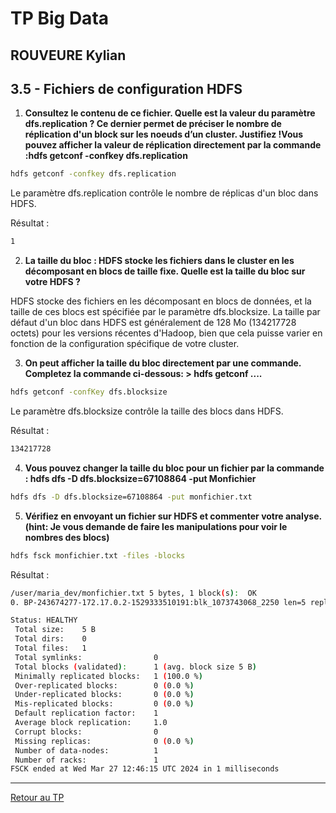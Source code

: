 # TP Big Data
## ROUVEURE Kylian

## 3.5 - Fichiers de configuration HDFS

1. **Consultez le contenu de ce fichier. Quelle est la valeur du paramètre dfs.replication ? Ce dernier permet de préciser le nombre de réplication d'un block sur les noeuds d’un cluster. Justifiez !Vous pouvez afficher la valeur de réplication directement par la commande :hdfs getconf -confkey dfs.replication**

```bash
hdfs getconf -confkey dfs.replication
```

Le paramètre dfs.replication contrôle le nombre de réplicas d'un bloc dans HDFS.

Résultat :
```bash
1
```

2. **La taille du bloc : HDFS stocke les fichiers dans le cluster en les décomposant en blocs de taille fixe. Quelle est la taille du bloc sur votre HDFS ?**

HDFS stocke des fichiers en les décomposant en blocs de données, et la taille de ces blocs est spécifiée par le paramètre dfs.blocksize. La taille par défaut d'un bloc dans HDFS est généralement de 128 Mo (134217728 octets) pour les versions récentes d'Hadoop, bien que cela puisse varier en fonction de la configuration spécifique de votre cluster.

3. **On peut afficher la taille du bloc directement par une commande. Completez la commande ci-dessous: > hdfs getconf ....**

```bash
hdfs getconf -confKey dfs.blocksize
```

Le paramètre dfs.blocksize contrôle la taille des blocs dans HDFS.

Résultat :
```bash
134217728
```

4. **Vous pouvez changer la taille du bloc pour un fichier par la commande : hdfs dfs -D dfs.blocksize=67108864 -put Monfichier**

```bash
hdfs dfs -D dfs.blocksize=67108864 -put monfichier.txt
```

5. **Vérifiez en envoyant un fichier sur HDFS et commenter votre analyse. (hint: Je vous demande de faire les manipulations pour voir le nombres des blocs)**

```bash
hdfs fsck monfichier.txt -files -blocks
```

Résultat : 
```bash
/user/maria_dev/monfichier.txt 5 bytes, 1 block(s):  OK
0. BP-243674277-172.17.0.2-1529333510191:blk_1073743068_2250 len=5 repl=1

Status: HEALTHY
 Total size:    5 B
 Total dirs:    0
 Total files:   1
 Total symlinks:                0
 Total blocks (validated):      1 (avg. block size 5 B)
 Minimally replicated blocks:   1 (100.0 %)
 Over-replicated blocks:        0 (0.0 %)
 Under-replicated blocks:       0 (0.0 %)
 Mis-replicated blocks:         0 (0.0 %)
 Default replication factor:    1
 Average block replication:     1.0
 Corrupt blocks:                0
 Missing replicas:              0 (0.0 %)
 Number of data-nodes:          1
 Number of racks:               1
FSCK ended at Wed Mar 27 12:46:15 UTC 2024 in 1 milliseconds
```

_______

<a href="resultats/question-5.3.md" >Retour au TP</a>